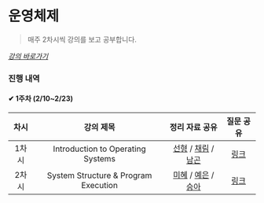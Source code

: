 # 운영체제

> 매주 2차시씩 강의를 보고 공부합니다.

_[강의 바로가기](http://www.kocw.net/home/cview.do?cid=3646706b4347ef09)_

### 진행 내역

#### ✔ 1주차 (2/10~2/23)

| 차시 | 강의 제목 | 정리 자료 공유 | 질문 공유 |
| :-----: | :-----: | :-----: | :-----: | 
| 1차시 | Introduction to Operating Systems | [선형]() / [채림]() / [남곤](https://ng-lee.notion.site/1-fe2e403f11724e01aeece6ded0079d36) | [링크](https://github.com/SSAFY-S0914/CS-Study/blob/main/1.%20%EC%9A%B4%EC%98%81%EC%B2%B4%EC%A0%9C/%EC%A7%88%EB%AC%B8%EB%AA%A9%EB%A1%9D/1%EC%A3%BC%EC%B0%A8.md) |
| 2차시 | System Structure & Program Execution | [미혜]() / [예은]() / [승아]() | [링크](https://github.com/SSAFY-S0914/CS-Study/blob/main/1.%20%EC%9A%B4%EC%98%81%EC%B2%B4%EC%A0%9C/%EC%A7%88%EB%AC%B8%EB%AA%A9%EB%A1%9D/2%EC%A3%BC%EC%B0%A8.md) |

